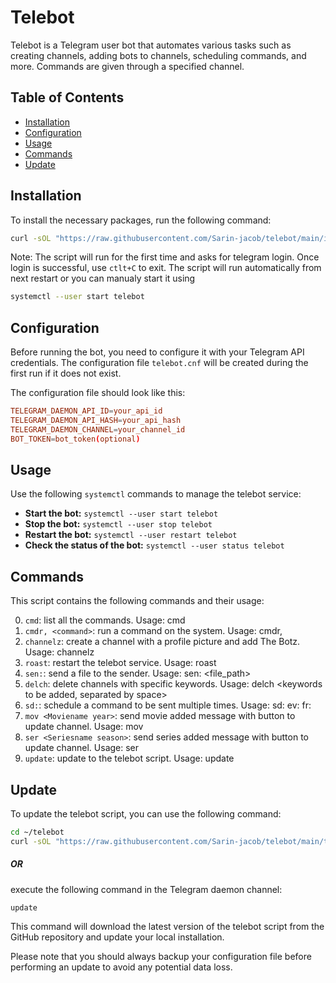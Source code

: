 # Telebot

Telebot is a Telegram user bot that automates various tasks such as creating channels, adding bots to channels, scheduling commands, and more.
Commands are given through a specified channel.

## Table of Contents

- [Installation](#installation)
- [Configuration](#configuration)
- [Usage](#usage)
- [Commands](#commands)
- [Update](#update)
## Installation

To install the necessary packages, run the following command:

```bash
curl -sOL "https://raw.githubusercontent.com/Sarin-jacob/telebot/main/install.sh" && source ./install.sh
```
Note: The script will run for the first time and asks for telegram login. Once login is successful, use `ctlt+C` to exit. The script will run automatically from next restart or you can manualy start it using 
```bash
systemctl --user start telebot
```
## Configuration

Before running the bot, you need to configure it with your Telegram API credentials. The configuration file `telebot.cnf` will be created during the first run if it does not exist.

The configuration file should look like this:

```cnf
TELEGRAM_DAEMON_API_ID=your_api_id
TELEGRAM_DAEMON_API_HASH=your_api_hash
TELEGRAM_DAEMON_CHANNEL=your_channel_id
BOT_TOKEN=bot_token(optional)
```
## Usage

Use the following `systemctl` commands to manage the telebot service:

- **Start the bot:** `systemctl --user start telebot`
- **Stop the bot:** `systemctl --user stop telebot`
- **Restart the bot:** `systemctl --user restart telebot`
- **Check the status of the bot:** `systemctl --user status telebot`

## Commands

This script contains the following commands and their usage:

0. `cmd`: list all the commands. Usage: cmd
1. `cmdr, <command>`: run a command on the system. Usage: cmdr, <command>
2. `channelz`: create a channel with a profile picture and add The Botz. Usage: channelz
3. `roast`: restart the telebot service. Usage: roast
4. `sen:`: send a file to the sender. Usage: sen: <file_path>
5. `delch`: delete channels with specific keywords. Usage: delch <keywords to be added, separated by space>
6. `sd:`: schedule a command to be sent multiple times. Usage: sd:<command> ev:<interval in minutes> fr:<times>
7. `mov <Moviename year>`: send movie added message with button to update channel. Usage: mov <name>
8. `ser <Seriesname season>`: send series added message with button to update channel. Usage: ser <name>
9. `update`: update to the telebot script. Usage: update

## Update

To update the telebot script, you can use the following command:

```bash
cd ~/telebot
curl -sOL "https://raw.githubusercontent.com/Sarin-jacob/telebot/main/telebot.py"
```
##### OR 
execute the following command in the Telegram daemon channel:

```
update
```

This command will download the latest version of the telebot script from the GitHub repository and update your local installation.

Please note that you should always backup your configuration file before performing an update to avoid any potential data loss.
